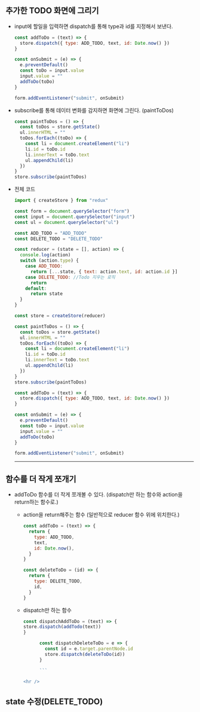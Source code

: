 ## 추가한 TODO 화면에 그리기

- input에 할일을 입력하면 dispatch를 통해 type과 id를 지정해서 보낸다.

  ```js
  const addToDo = (text) => {
    store.dispatch({ type: ADD_TODO, text, id: Date.now() })
  }

  const onSubmit = (e) => {
    e.preventDefault()
    const toDo = input.value
    input.value = ""
    addToDo(toDo)
  }

  form.addEventListener("submit", onSubmit)
  ```

- subscribe를 통해 데이터 변화를 감지하면 화면에 그린다. (paintToDos)
  ```js
  const paintToDos = () => {
    const toDos = store.getState()
    ul.innerHTML = ""
    toDos.forEach((toDo) => {
      const li = document.createElement("li")
      li.id = toDo.id
      li.innerText = toDo.text
      ul.appendChild(li)
    })
  }
  store.subscribe(paintToDos)
  ```
- 전체 코드

  ```js
  import { createStore } from "redux"

  const form = document.querySelector("form")
  const input = document.querySelector("input")
  const ul = document.querySelector("ul")

  const ADD_TODO = "ADD_TODO"
  const DELETE_TODO = "DELETE_TODO"

  const reducer = (state = [], action) => {
    console.log(action)
    switch (action.type) {
      case ADD_TODO:
        return [...state, { text: action.text, id: action.id }]
      case DELETE_TODO: //Todo 지우는 로직
        return
      default:
        return state
    }
  }

  const store = createStore(reducer)

  const paintToDos = () => {
    const toDos = store.getState()
    ul.innerHTML = ""
    toDos.forEach((toDo) => {
      const li = document.createElement("li")
      li.id = toDo.id
      li.innerText = toDo.text
      ul.appendChild(li)
    })
  }
  store.subscribe(paintToDos)

  const addToDo = (text) => {
    store.dispatch({ type: ADD_TODO, text, id: Date.now() })
  }

  const onSubmit = (e) => {
    e.preventDefault()
    const toDo = input.value
    input.value = ""
    addToDo(toDo)
  }

  form.addEventListener("submit", onSubmit)
  ```

  <hr />

## 함수를 더 작게 쪼개기

- addToDo 함수를 더 작게 쪼개볼 수 있다. (dispatch만 하는 함수와 action을 return하는 함수로.)

  - action을 return해주는 함수 (일반적으로 reducer 함수 위에 위치한다.)

    ```js
    const addToDo = (text) => {
      return {
        type: ADD_TODO,
        text,
        id: Date.now(),
      }
    }

    const deleteToDo = (id) => {
      return {
        type: DELETE_TODO,
        id,
      }
    }
    ```

  - dispatch만 하는 함수
    ```js
    const dispatchAddToDo = (text) => {
    store.dispatch(addTodo(text))
    }

          const dispatchDeleteToDo = e => {
            const id = e.target.parentNode.id
            store.dispatch(deleteToDo(id))
          }

          ```

    <hr />

## state 수정(DELETE_TODO)
